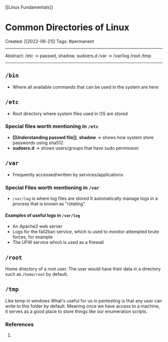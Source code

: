 [[Linux Fundamentals]]

# Common Directories of Linux
Created:  [[2022-06-21]]
Tags: #permanent 

---
Abstract:
/etc -> passwd, shadow, sudoers.d
/var -> /var/log
/root
/tmp 

---
## `/bin`
- Where all available commands that can be used in the system are here


## `/etc`

- Root directory where system files used in OS are stored
### Special files worth mentioning in `/etc`
- **[[Understanding passwd file]]**, **shadow** -> shows how system store passwords using sha512
- **sudoers.d** -> shows users/groups that have sudo permission


## `/var`
- Frequently accessed/written by services/applications
### Special Files worth mentioning in `/var`
- `/var/log` is where log files are stored
It automatically manage logs in a process that is known as "rotating".

#### Examples of useful logs in `/var/log`
-   An Apache2 web server
-   Logs for the fail2ban service, which is used to monitor attempted brute forces, for example
-   The UFW service which is used as a firewall


## `/root`
Home directory of a root user. The user would have their data in a directory such as `/home/root` by default.



## `/tmp`
Like temp in windows
What's useful for us in pentesting is that any user can write to this folder by default. Meaning once we have access to a machine, it serves as a good place to store things like our enumeration scripts. 















### References
1. 